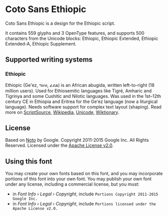 
# Coto Sans Ethiopic

Coto Sans Ethiopic is a design for the Ethiopic script.

It contains 559 glyphs and 3 OpenType features, and supports 500 characters from the Unicode blocks: Ethiopic, Ethiopic Extended, Ethiopic Extended-A, Ethiopic Supplement.


## Supported writing systems


### Ethiopic

Ethiopic (Geʽez, ግዕዝ, ፊደል) is an African abugida, written left-to-right (18 million users). Used for Ethiosemitic languages like Tigré, Amharic and Tigrinya and some Cushitic and Nilotic languages. Was used in the 1st–12th century CE in Ethiopia and Eritrea for the Geʽez language (now a liturgical language). Needs software support for complex text layout (shaping). Read more on [ScriptSource](https://scriptsource.org/scr/Ethi), [Wikipedia](https://en.wikipedia.org/wiki/ISO_15924:Ethi), [Unicode](https://www.unicode.org/versions/Unicode13.0.0/ch19.pdf#G14116), [Wiktionary](https://en.wiktionary.org/wiki/Category:Ethiopic_script).


## License

Based on [Noto](https://github.com/notofonts) by Google. Copyright 2011-2015 Google Inc. All Rights Reserved. Licensed under the [Apache License v2.0](https://www.apache.org/licenses/LICENSE-2.0.txt).

## Using this font

You may create your own fonts based on this font, and you may incorporate portions of this font into your own font. You may publish your own font under any license, including a commercial license, but you must:

- in _Font Info › Legal › Copyright_, include `Portions Copyright 2011-2015 Google Inc.`
- in _Font Info › Legal › Copyright_, include `Portions licensed under the Apache License v2.0.`
